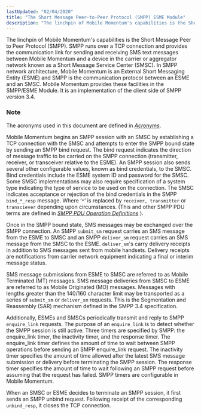 ```yaml
---
lastUpdated: "02/04/2020"
title: "The Short Message Peer-to-Peer Protocol (SMPP) ESME Module"
description: "The linchpin of Mobile Momentum's capabilities is the Short Message Peer to Peer Protocol SMPP SMPP runs over a TCP connection and provides the communication link for sending and receiving SMS text messages between Mobile Momentum and a device in the carrier or aggregator network known as a Short Message..."
---
```


The linchpin of Mobile Momentum's capabilities is the Short Message Peer to Peer Protocol (SMPP). SMPP runs over a TCP connection and provides the communication link for sending and receiving SMS text messages between Mobile Momentum and a device in the carrier or aggregator network known as a Short Message Service Center (SMSC). In SMPP network architecture, Mobile Momentum is an External Short Messaging Entity (ESME) and SMPP is the communication protocol between an ESME and an SMSC. Mobile Momentum provides these facilities in the SMPP/ESME Module. It is an implementation of the client side of SMPP version 3.4.

### Note

The acronyms used in this document are defined in [*Acronyms*](/momentum/mobile/mobile-reference/mobile-reference-acronyms).

Mobile Momentum begins an SMPP session with an SMSC by establishing a TCP connection with the SMSC and attempts to enter the SMPP bound state by sending an SMPP bind request. The bind request indicates the direction of message traffic to be carried on the SMPP connection (transmitter, receiver, or transceiver relative to the ESME). An SMPP session also sends several other configurable values, known as bind credentials, to the SMSC. Bind credentials include the ESME system ID and password for the SMSC. Some SMSC implementations may also require specification of a system type indicating the type of service to be used on the connection. The SMSC indicates acceptance or rejection of the bind credentials in the SMPP `bind_*_resp` message. Where ‘`*`’ is replaced by `receiver, transmitter` or `transciever` depending upon circumstances. (This and other SMPP PDU terms are defined in [*SMPP PDU Operation Definitions*](/momentum/mobile/mobile-reference/smpp-pdu-definitions) ).

Once in the SMPP bound state, SMS messages may be exchanged over the SMPP connection. An SMPP `submit_sm` request carries an SMS message from the ESME to SMSC and an SMPP `deliver_sm` request carries an SMS message from the SMSC to the ESME. `deliver_sm`'s carry delivery receipts in addition to SMS messages sent from mobile handsets. Delivery receipts are notifications from carrier network equipment indicating a final or interim message status.

SMS message submissions from ESME to SMSC are referred to as Mobile Terminated (MT) messages. SMS message deliveries from SMSC to ESME are referred to as Mobile Originated (MO) messages. Messages with lengths greater than the 140/160 character limit may be transported as a series of `submit_sm` or `deliver_sm` requests. This is the Segmentation and Reassembly (SAR) mechanism defined in the SMPP 3.4 specification.

Additionally, ESMEs and SMSCs periodically transmit and reply to SMPP `enquire_link` requests. The purpose of an `enquire_link` is to detect whether the SMPP session is still active. Three timers are specified by SMPP: the enquire_link timer, the inactivity timer, and the response timer. The enquire_link timer defines the amount of time to wait between SMPP operations before sending an SMPP enquire_link request. The inactivity timer specifies the amount of time allowed after the latest SMS message submission or delivery before terminating the SMPP session. The response timer specifies the amount of time to wait following an SMPP request before assuming that the request has failed. SMPP timers are configurable in Mobile Momentum.

When an SMSC or ESME decides to terminate an SMPP session, it first sends an SMPP unbind request. Following receipt of the corresponding `unbind_resp`, it closes the TCP connection.